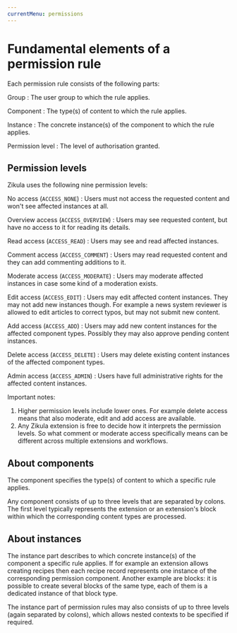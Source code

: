 ```yaml
---
currentMenu: permissions
---
```

# Fundamental elements of a permission rule

Each permission rule consists of the following parts:

Group
: The user group to which the rule applies.

Component
: The type(s) of content to which the rule applies.

Instance
: The concrete instance(s) of the component to which the rule applies.

Permission level
: The level of authorisation granted.

## Permission levels

Zikula uses the following nine permission levels:

No access (`ACCESS_NONE`)
: Users must not access the requested content and won't see affected instances at all.

Overview access (`ACCESS_OVERVIEW`)
: Users may see requested content, but have no access to it for reading its details.

Read access (`ACCESS_READ`)
: Users may see and read affected instances.

Comment access (`ACCESS_COMMENT`)
: Users may read requested content and they can add commenting additions to it.

Moderate access (`ACCESS_MODERATE`)
: Users may moderate affected instances in case some kind of a moderation exists.

Edit access (`ACCESS_EDIT`)
: Users may edit affected content instances. They may not add new instances though. For example a news system reviewer is allowed to edit articles to correct typos, but may not submit new content.

Add access (`ACCESS_ADD`)
: Users may add new content instances for the affected component types. Possibly they may also approve pending content instances.

Delete access (`ACCESS_DELETE`)
: Users may delete existing content instances of the affected component types.

Admin access (`ACCESS_ADMIN`)
: Users have full administrative rights for the affected content instances.

Important notes:

1. Higher permission levels include lower ones. For example delete access means that also moderate, edit and add access are available.
2. Any Zikula extension is free to decide how it interprets the permission levels. So what comment or moderate access specifically means can be different across multiple extensions and workflows.

## About components

The component specifies the type(s) of content to which a specific rule applies.

Any component consists of up to three levels that are separated by colons. The first level typically represents the extension or an extension's block within which the corresponding content types are processed.

## About instances

The instance part describes to which concrete instance(s) of the component a specific rule applies. If for example an extension allows creating recipes then each recipe record represents one instance of the corresponding permission component. Another example are blocks: it is possible to create several blocks of the same type, each of them is a dedicated instance of that block type.

The instance part of permission rules may also consists of up to three levels (again separated by colons), which allows nested contexts to be specified if required.

